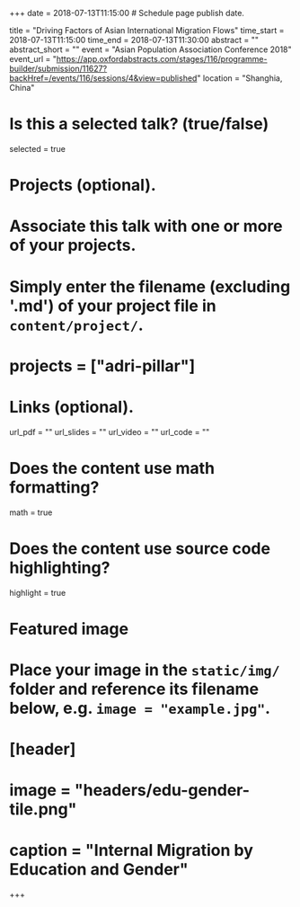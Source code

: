 +++
date = 2018-07-13T11:15:00  # Schedule page publish date.

title = "Driving Factors of Asian International Migration Flows"
time_start = 2018-07-13T11:15:00
time_end = 2018-07-13T11:30:00
abstract = ""
abstract_short = ""
event = "Asian Population Association Conference 2018"
event_url = "https://app.oxfordabstracts.com/stages/116/programme-builder/submission/11627?backHref=/events/116/sessions/4&view=published"
location = "Shanghia, China"

# Is this a selected talk? (true/false)
selected = true

# Projects (optional).
#   Associate this talk with one or more of your projects.
#   Simply enter the filename (excluding '.md') of your project file in `content/project/`.
# projects = ["adri-pillar"]

# Links (optional).
url_pdf = ""
url_slides = ""
url_video = ""
url_code = ""

# Does the content use math formatting?
math = true

# Does the content use source code highlighting?
highlight = true

# Featured image
# Place your image in the `static/img/` folder and reference its filename below, e.g. `image = "example.jpg"`.
# [header]
# image = "headers/edu-gender-tile.png"
# caption = "Internal Migration by Education and Gender"

+++
